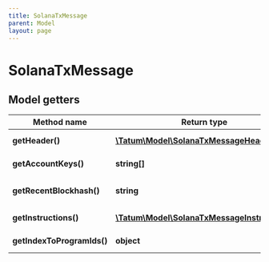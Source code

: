 ```yaml
---
title: SolanaTxMessage
parent: Model
layout: page
---
```


# SolanaTxMessage

## Model getters

Method name | Return type | Description | Notes
------------ | ------------- | ------------- | -------------
**getHeader()** | [**\Tatum\Model\SolanaTxMessageHeader**](../SolanaTxMessageHeader) |  <br>Example: `null` | [optional]
**getAccountKeys()** | **string[]** |  <br>Example: `null` | [optional]
**getRecentBlockhash()** | **string** |  <br>Example: `C3vsoVwVWx7yPRhsNoKpcm2CJTrnVcvimdC4bd3jTPbj` | [optional]
**getInstructions()** | [**\Tatum\Model\SolanaTxMessageInstruction[]**](../SolanaTxMessageInstruction) |  <br>Example: `null` | [optional]
**getIndexToProgramIds()** | **object** |  <br>Example: `null` | [optional]

